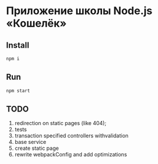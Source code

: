 # Приложение школы Node.js «Кошелёк»

## Install
```sh
npm i
```

## Run
```sh
npm start
```

## TODO
1. redirection on static pages (like 404);
2. tests
3. transaction specified controllers withvalidation
4. base service
5. create static page
6. rewrite webpackConfig and add optimizations

